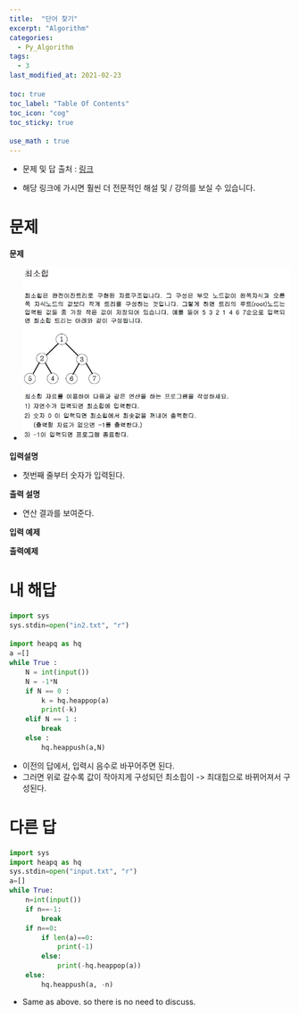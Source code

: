 ```yaml
---
title:  "단어 찾기"
excerpt: "Algorithm"
categories:
  - Py_Algorithm
tags:
  - 3
last_modified_at: 2021-02-23

toc: true
toc_label: "Table Of Contents"
toc_icon: "cog"
toc_sticky: true

use_math : true
---
```


- 문제 및 답 출처 : [링크](https://www.inflearn.com/course/%ED%8C%8C%EC%9D%B4%EC%8D%AC-%EC%95%8C%EA%B3%A0%EB%A6%AC%EC%A6%98-%EB%AC%B8%EC%A0%9C%ED%92%80%EC%9D%B4-%EC%BD%94%EB%94%A9%ED%85%8C%EC%8A%A4%ED%8A%B8/dashboard)

- 해당 링크에 가시면 훨씬 더 전문적인 해설 및 / 강의를 보실 수 있습니다. 

# 문제

**문제**  

- ![png](/assets/images/{Algorithm}/18_1.JPG)

**입력설명**

- 첫번째 줄부터 숫자가 입력된다.

**출력 설명**

- 연산 결과를 보여준다.

**입력 예제**

**출력예제**

# 내 해답

```python
import sys
sys.stdin=open("in2.txt", "r")

import heapq as hq
a =[]
while True :
    N = int(input())
    N = -1*N
    if N == 0 :
        k = hq.heappop(a)
        print(-k)
    elif N == 1 :
        break
    else :
        hq.heappush(a,N)

```

- 이전의 답에서, 입력시 음수로 바꾸어주면 된다.
- 그러면 위로 갈수록 값이 작아지게 구성되던 최소힙이 -> 최대힙으로 바뀌어져서 구성된다.

# 다른 답

```python
import sys
import heapq as hq
sys.stdin=open("input.txt", "r")
a=[]
while True:
    n=int(input())
    if n==-1:
        break
    if n==0:
        if len(a)==0:
            print(-1)
        else:
            print(-hq.heappop(a))
    else:
        hq.heappush(a, -n)
```

- Same as above. so there is no need to discuss.